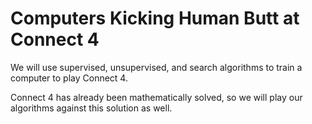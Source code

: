# Computers Kicking Human Butt at Connect 4

We will use supervised, unsupervised, and search algorithms to train a computer to play Connect 4.

Connect 4 has already been mathematically solved, so we will play our algorithms against this solution as well.
